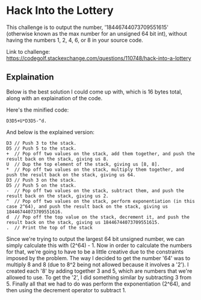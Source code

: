 Hack Into the Lottery
======================
This challenge is to output the number, '18446744073709551615' (otherwise known as the max number
for an unsigned 64 bit int), without having the numbers 1, 2, 4, 6, or 8 in your source code.

Link to challenge: https://codegolf.stackexchange.com/questions/110748/hack-into-a-lottery

Explaination
-------------
Below is the best solution I could come up with, which is 16 bytes total, along with an explaination of the code.

Here's the minified code:
```
D3D5+U*D3D5-^d.
```

And below is the explained version:
```
D3 // Push 3 to the stack.
D5 // Push 5 to the stack.
+  // Pop off two values on the stack, add them together, and push the result back on the stack, giving us 8.
U  // Dup the top element of the stack, giving us [8, 8].
*  // Pop off two values on the stack, multiply them together, and push the result back on the stack, giving us 64.
D3 // Push 3 on the stack.
D5 // Push 5 on the stack.
-  // Pop off two values on the stack, subtract them, and push the result back on the stack, giving us 2.
^  // Pop off two values on the stack, perform exponentiation (in this case 2^64), and push the result back on the stack, giving us 18446744073709551616.
d  // Pop off the top value on the stack, decrement it, and push the result back on the stack, giving us 18446744073709551615.
.  // Print the top of the stack
```

Since we're trying to output the largest 64 bit unsigned number, we can simply calculate this with (2^64) - 1. Now in order to calculate the numbers for that, we're going to have to be a little creative due to the constraints imposed by the problem. The way I decided to get the number '64' was to multiply 8 and 8 (due to 8^2 being not allowed because it involves a '2'). I created each '8' by adding together 3 and 5, which are numbers that we're allowed to use. To get the '2', I did something similar by subtracting 3 from 5. Finally all that we had to do was perform the exponentiation (2^64), and then using the decrement operator to subtract 1.
